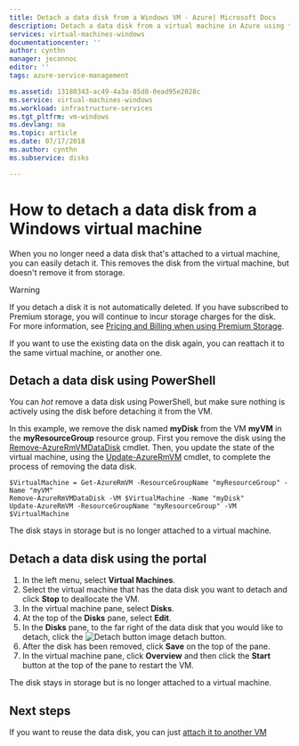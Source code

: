 ```yaml
---
title: Detach a data disk from a Windows VM - Azure| Microsoft Docs
description: Detach a data disk from a virtual machine in Azure using the Resource Manager deployment model.
services: virtual-machines-windows
documentationcenter: ''
author: cynthn
manager: jeconnoc
editor: ''
tags: azure-service-management

ms.assetid: 13180343-ac49-4a3a-85d8-0ead95e2028c
ms.service: virtual-machines-windows
ms.workload: infrastructure-services
ms.tgt_pltfrm: vm-windows
ms.devlang: na
ms.topic: article
ms.date: 07/17/2018
ms.author: cynthn
ms.subservice: disks

---
```

# How to detach a data disk from a Windows virtual machine

When you no longer need a data disk that's attached to a virtual machine, you can easily detach it. This removes the disk from the virtual machine, but doesn't remove it from storage.

> [!WARNING]
> If you detach a disk it is not automatically deleted. If you have subscribed to Premium storage, you will continue to incur storage charges for the disk. For more information, see [Pricing and Billing when using Premium Storage](premium-storage.md#pricing-and-billing).
>
>

If you want to use the existing data on the disk again, you can reattach it to the same virtual machine, or another one.


## Detach a data disk using PowerShell

You can *hot* remove a data disk using PowerShell, but make sure nothing is actively using the disk before detaching it from the VM.

In this example, we remove the disk named **myDisk** from the VM **myVM** in the **myResourceGroup** resource group. First you remove the disk using the [Remove-AzureRmVMDataDisk](/powershell/module/azurerm.compute/remove-azurermvmdatadisk) cmdlet. Then, you update the state of the virtual machine, using the [Update-AzureRmVM](/powershell/module/azurerm.compute/update-azurermvm) cmdlet, to complete the process of removing the data disk.

```azurepowershell-interactive
$VirtualMachine = Get-AzureRmVM -ResourceGroupName "myResourceGroup" -Name "myVM"
Remove-AzureRmVMDataDisk -VM $VirtualMachine -Name "myDisk"
Update-AzureRmVM -ResourceGroupName "myResourceGroup" -VM $VirtualMachine
```

The disk stays in storage but is no longer attached to a virtual machine.


## Detach a data disk using the portal

1. In the left menu, select **Virtual Machines**.
2. Select the virtual machine that has the data disk you want to detach and click **Stop** to deallocate the VM.
3. In the virtual machine pane, select **Disks**.
4. At the top of the **Disks** pane, select **Edit**.
5. In the **Disks** pane, to the far right of the data disk that you would like to detach, click the ![Detach button image](./media/detach-disk/detach.png) detach button.
5. After the disk has been removed, click **Save** on the top of the pane.
6. In the virtual machine pane, click **Overview** and then click the **Start** button at the top of the pane to restart the VM.

The disk stays in storage but is no longer attached to a virtual machine.

## Next steps
If you want to reuse the data disk, you can just [attach it to another VM](attach-managed-disk-portal.md?toc=%2fazure%2fvirtual-machines%2fwindows%2ftoc.json)

